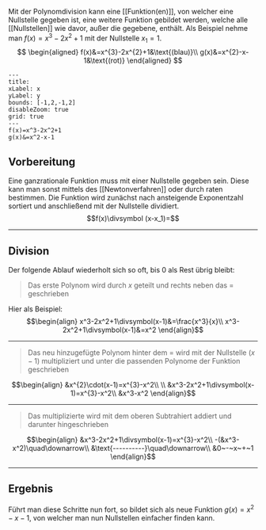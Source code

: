 Mit der Polynomdivision kann eine [[Funktion(en)]], von welcher eine Nullstelle gegeben ist, eine weitere Funktion gebildet werden, welche alle [[Nullstellen]] wie davor, außer die gegebene, enthält.
Als Beispiel nehme man $f\left(x\right)=x^{3}-2x^{2}+1$ mit der Nullstelle $x_1=1$.
$$ \begin{aligned}
f(x)&=x^{3}-2x^{2}+1&\text{(blau)}\\
g(x)&=x^{2}-x-1&\text{(rot)}
\end{aligned} $$

```functionplot
---
title: 
xLabel: x
yLabel: y
bounds: [-1,2,-1,2]
disableZoom: true
grid: true
---
f(x)=x^3-2x^2+1
g(x)&=x^2-x-1
```
## Vorbereitung
Eine ganzrationale Funktion muss mit einer Nullstelle gegeben sein. Diese kann man sonst mittels des [[Newtonverfahren]] oder durch raten bestimmen.
Die Funktion wird zunächst nach ansteigende Exponentzahl sortiert und anschließend mit der Nullstelle dividiert.
$$f(x)\divsymbol (x-x_1)=$$

---
## Division
Der folgende Ablauf wiederholt sich so oft, bis 0 als Rest übrig bleibt:
>Das erste Polynom wird durch $x$ geteilt und rechts neben das $=$ geschrieben

Hier als Beispiel:
$$\begin{align}
x^3-2x^2+1\divsymbol(x-1)&=\frac{x^3}{x}\\
x^3-2x^2+1\divsymbol(x-1)&=x^2
\end{align}$$

---
>Das neu hinzugefügte Polynom hinter dem $=$ wird mit der Nullstelle $(x-1)$ multipliziert und unter die passenden Polynome der Funktion geschrieben

$$\begin{align}
&x^{2}\cdot(x-1)=x^{3}-x^2\\
\\
&x^3-2x^2+1\divsymbol(x-1)=x^{3}-x^2\\
&x^3-x^2
\end{align}$$

---
>Das multiplizierte wird mit dem oberen Subtrahiert addiert und darunter hingeschrieben

$$\begin{align}
&x^3-2x^2+1\divsymbol(x-1)=x^{3}-x^2\\
-(&x^3-x^2)\quad\downarrow\\
&\text{----------}\quad\downarrow\\
&0~-~x~+~1
\end{align}$$

---
## Ergebnis
Führt man diese Schritte nun fort, so bildet sich als neue Funktion $g(x)=x^2-x-1$, von welcher man nun Nullstellen einfacher finden kann.